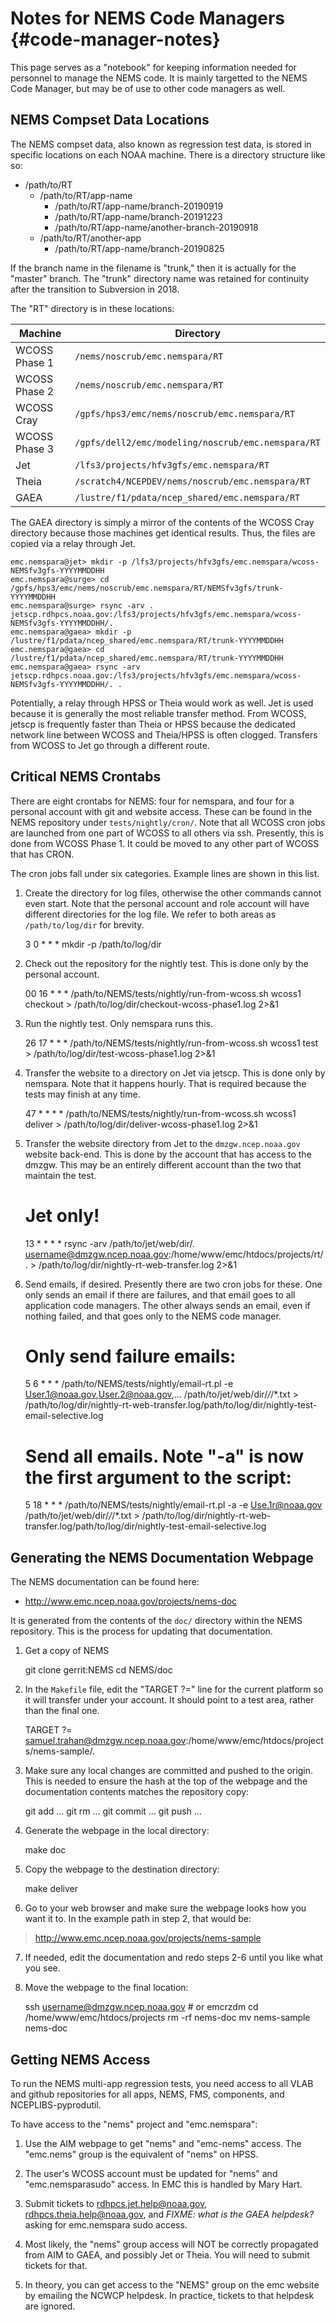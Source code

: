 Notes for NEMS Code Managers {#code-manager-notes}
============================

This page serves as a "notebook" for keeping information needed for
personnel to manage the NEMS code.  It is mainly targetted to the NEMS
Code Manager, but may be of use to other code managers as well.

NEMS Compset Data Locations
---------------------------

The NEMS compset data, also known as regression test data, is stored
in specific locations on each NOAA machine.  There is a directory
structure like so:

* /path/to/RT
  * /path/to/RT/app-name
    * /path/to/RT/app-name/branch-20190919
    * /path/to/RT/app-name/branch-20191223
    * /path/to/RT/app-name/another-branch-20190918
  * /path/to/RT/another-app
    * /path/to/RT/app-name/branch-20190825

If the branch name in the filename is "trunk," then it is actually for
the "master" branch.  The "trunk" directory name was retained for
continuity after the transition to Subversion in 2018.

The "RT" directory is in these locations:

| Machine       | Directory                                                            |
| ------------- | -------------------------------------------------------------------- |
| WCOSS Phase 1 | `/nems/noscrub/emc.nemspara/RT`                                      |
| WCOSS Phase 2 | `/nems/noscrub/emc.nemspara/RT`                                      |
| WCOSS Cray    | `/gpfs/hps3/emc/nems/noscrub/emc.nemspara/RT`                        |
| WCOSS Phase 3 | `/gpfs/dell2/emc/modeling/noscrub/emc.nemspara/RT`                   |
| Jet           | `/lfs3/projects/hfv3gfs/emc.nemspara/RT`                             |
| Theia         | `/scratch4/NCEPDEV/nems/noscrub/emc.nemspara/RT`                     |
| GAEA          | `/lustre/f1/pdata/ncep_shared/emc.nemspara/RT`                       |

The GAEA directory is simply a mirror of the contents of the WCOSS
Cray directory because those machines get identical results.  Thus,
the files are copied via a relay through Jet.

    emc.nemspara@jet> mkdir -p /lfs3/projects/hfv3gfs/emc.nemspara/wcoss-NEMSfv3gfs-YYYYMMDDHH
    emc.nemspara@surge> cd /gpfs/hps3/emc/nems/noscrub/emc.nemspara/RT/NEMSfv3gfs/trunk-YYYYMMDDHH
    emc.nemspara@surge> rsync -arv . jetscp.rdhpcs.noaa.gov:/lfs3/projects/hfv3gfs/emc.nemspara/wcoss-NEMSfv3gfs-YYYYMMDDHH/.
    emc.nemspara@gaea> mkdir -p /lustre/f1/pdata/ncep_shared/emc.nemspara/RT/trunk-YYYYMMDDHH
    emc.nemspara@gaea> cd /lustre/f1/pdata/ncep_shared/emc.nemspara/RT/trunk-YYYYMMDDHH
    emc.nemspara@gaea> rsync -arv jetscp.rdhpcs.noaa.gov:/lfs3/projects/hfv3gfs/emc.nemspara/wcoss-NEMSfv3gfs-YYYYMMDDHH/. .

Potentially, a relay through HPSS or Theia would work as well.  Jet is
used because it is generally the most reliable transfer method.  From
WCOSS, jetscp is frequently faster than Theia or HPSS because the
dedicated network line between WCOSS and Theia/HPSS is often clogged.
Transfers from WCOSS to Jet go through a different route.

Critical NEMS Crontabs
----------------------

There are eight crontabs for NEMS: four for nemspara, and four for a
personal account with git and website access.  These can be found in
the NEMS repository under `tests/nightly/cron/`.  Note that all WCOSS
cron jobs are launched from one part of WCOSS to all others via ssh.
Presently, this is done from WCOSS Phase 1.  It could be moved to any
other part of WCOSS that has CRON.

The cron jobs fall under six categories.  Example lines are shown in
this list.

1. Create the directory for log files, otherwise the other commands
cannot even start.  Note that the personal account and role account
will have different directories for the log file.  We refer to both
areas as `/path/to/log/dir` for brevity.

    3 0 * * * mkdir -p /path/to/log/dir

2. Check out the repository for the nightly test.  This is done only
by the personal account.

    00 16 * * * /path/to/NEMS/tests/nightly/run-from-wcoss.sh wcoss1  checkout > /path/to/log/dir/checkout-wcoss-phase1.log 2>&1

3. Run the nightly test.
Only nemspara runs this.

    26 17 * * * /path/to/NEMS/tests/nightly/run-from-wcoss.sh wcoss1 test > /path/to/log/dir/test-wcoss-phase1.log 2>&1

4. Transfer the website to a directory on Jet via jetscp.  This is
done only by nemspara.  Note that it happens hourly.  That is required
because the tests may finish at any time.

    47 * * * * /path/to/NEMS/tests/nightly/run-from-wcoss.sh wcoss1 deliver > /path/to/log/dir/deliver-wcoss-phase1.log 2>&1

5. Transfer the website directory from Jet to the
`dmzgw.ncep.noaa.gov` website back-end.  This is done by the account
that has access to the dmzgw.  This may be an entirely different
account than the two that maintain the test.

    # Jet only!
    13 * * * * rsync -arv /path/to/jet/web/dir/. username@dmzgw.ncep.noaa.gov:/home/www/emc/htdocs/projects/rt/. > /path/to/log/dir/nightly-rt-web-transfer.log 2>&1

6. Send emails, if desired.  Presently there are two cron jobs for
these.  One only sends an email if there are failures, and that email
goes to all application code managers.  The other always sends an
email, even if nothing failed, and that goes only to the NEMS code
manager.

    # Only send failure emails:
    5 6 * * * /path/to/NEMS/tests/nightly/email-rt.pl -e User.1@noaa.gov,User.2@noaa.gov,...  /path/to/jet/web/dir/*/*/*.txt > /path/to/log/dir/nightly-rt-web-transfer.log/path/to/log/dir/nightly-test-email-selective.log

    # Send all emails.  Note "-a" is now the first argument to the script:
    5 18 * * * /path/to/NEMS/tests/nightly/email-rt.pl -a -e Use.1r@noaa.gov /path/to/jet/web/dir/*/*/*.txt > /path/to/log/dir/nightly-rt-web-transfer.log/path/to/log/dir/nightly-test-email-selective.log


Generating the NEMS Documentation Webpage
-----------------------------------------

The NEMS documentation can be found here:

* http://www.emc.ncep.noaa.gov/projects/nems-doc

It is generated from the contents of the `doc/` directory within the
NEMS repository.  This is the process for updating that documentation.

1. Get a copy
of NEMS

    git clone gerrit:NEMS
    cd NEMS/doc

2. In the `Makefile` file, edit the "TARGET ?=" line for the current
platform so it will transfer under your account.  It should point to a
test area, rather than the final one.

    TARGET ?= samuel.trahan@dmzgw.ncep.noaa.gov:/home/www/emc/htdocs/projects/nems-sample/.

3. Make sure any local changes are committed and pushed to the origin.
This is needed to ensure the hash at the top of the webpage and the
documentation contents matches the repository copy:

    git add ...
    git rm ...
    git commit ...
    git push ...

4. Generate the webpage
in the local directory:

    make doc

5. Copy the webpage to the
destination directory:

    make deliver

6. Go to your web browser and make sure the webpage looks how you want
it to.  In the example path in step 2, that would be:

> http://www.emc.ncep.noaa.gov/projects/nems-sample

7. If needed, edit the documentation and redo steps 2-6 until you like what you see.

8. Move the webpage to
the final location:

    ssh username@dmzgw.ncep.noaa.gov # or emcrzdm
    cd /home/www/emc/htdocs/projects
    rm -rf nems-doc
    mv nems-sample nems-doc

Getting NEMS Access
-------------------

To run the NEMS multi-app regression tests, you need access to all
VLAB and github repositories for all apps, NEMS, FMS, components, and
NCEPLIBS-pyprodutil.

To have access to the "nems" project and "emc.nemspara":

1. Use the AIM webpage to get "nems" and "emc-nems" access.  The
"emc.nems" group is the equivalent of "nems" on HPSS.

2. The user's WCOSS account must be updated for "nems" and
"emc.nemsparasudo" access.  In EMC this is handled by Mary Hart.

3. Submit tickets to rdhpcs.jet.help@noaa.gov,
rdhpcs.theia.help@noaa.gov, and *FIXME: what is the GAEA helpdesk?*
asking for emc.nemspara sudo access.

4. Most likely, the "nems" group access will NOT be correctly
propagated from AIM to GAEA, and possibly Jet or Theia.  You will need
to submit tickets for that.

5. In theory, you can get access to the "NEMS" group on the emc
website by emailing the NCWCP helpdesk.  In practice, tickets to that
helpdesk are ignored.